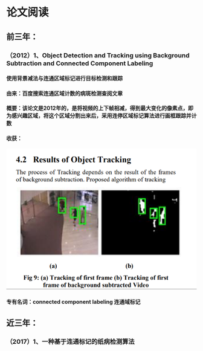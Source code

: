 # 论文阅读

## 前三年：

### （2012）1、Object Detection and Tracking using Background Subtraction and Connected Component Labeling

#### 使用背景减法与连通区域标记进行目标检测和跟踪

#### 由来：百度搜索连通区域计数的病斑检测查阅文章

#### 概要：该论文是2012年的，是将视频的上下帧相减，得到最大变化的像素点，即为感兴趣区域，将这个区域分割出来后，采用连停区域标记算法进行画框跟踪并计数

#### 收获：

![1590681178261](./pic/1590681928.png)



#### 专有名词：connected component labeling 连通域标记









## 近三年：

### （2017）1、一种基于连通标记的纸病检测算法

